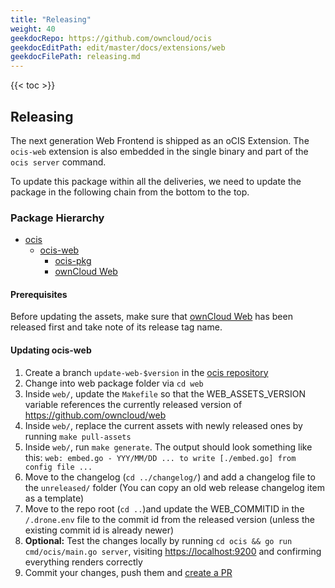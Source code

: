 ```yaml
---
title: "Releasing"
weight: 40
geekdocRepo: https://github.com/owncloud/ocis
geekdocEditPath: edit/master/docs/extensions/web
geekdocFilePath: releasing.md
---
```


{{< toc >}}

## Releasing

The next generation Web Frontend is shipped as an oCIS Extension. The `ocis-web` extension is also embedded in the single binary and part of the `ocis server` command.

To update this package within all the deliveries, we need to update the package in the following chain from the bottom to the top.

### Package Hierarchy

- [ocis](https://githug.com/owncloud/ocis)
    - [ocis-web](https://github.com/owncloud/ocis/tree/master/web)
      - [ocis-pkg](https://github.com/owncloud/ocis/tree/master/ocis-pkg)
      - [ownCloud Web](https://github.com/owncloud/web)

#### Prerequisites

Before updating the assets, make sure that [ownCloud Web](https://github.com/owncloud/web) has been released first
and take note of its release tag name.

#### Updating ocis-web

1. Create a branch `update-web-$version` in the [ocis repository](https://github.com/owncloud/ocis)
2. Change into web package folder via `cd web`
3. Inside `web/`, update the `Makefile` so that the WEB_ASSETS_VERSION variable references the currently released version of https://github.com/owncloud/web
4. Inside `web/`, replace the current assets with newly released ones by running `make pull-assets`
5. Inside `web/`, run `make generate`. The output should look something like this: `web: embed.go - YYY/MM/DD ... to write [./embed.go] from config file ...`
6. Move to the changelog (`cd ../changelog/`) and add a changelog file to the `unreleased/` folder (You can copy an old web release changelog item as a template)
7. Move to the repo root (`cd ..`)and update the WEB_COMMITID in the `/.drone.env` file to the commit id from the released version (unless the existing commit id is already newer)
8. **Optional:** Test the changes locally by running `cd ocis && go run cmd/ocis/main.go server`, visiting [https://localhost:9200](https://localhost:9200) and confirming everything renders correctly
9. Commit your changes, push them and [create a PR](https://github.com/owncloud/ocis/pulls)
